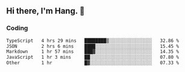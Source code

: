 ## Hi there, I'm Hang. 👋

### Coding

<!--START_SECTION:waka-->

```txt
TypeScript   4 hrs 29 mins   ████████▒░░░░░░░░░░░░░░░░   32.86 %
JSON         2 hrs 6 mins    ████░░░░░░░░░░░░░░░░░░░░░   15.45 %
Markdown     1 hr 57 mins    ███▓░░░░░░░░░░░░░░░░░░░░░   14.35 %
JavaScript   1 hr 3 mins     ██░░░░░░░░░░░░░░░░░░░░░░░   07.80 %
Other        1 hr            █▓░░░░░░░░░░░░░░░░░░░░░░░   07.33 %
```

<!--END_SECTION:waka-->
